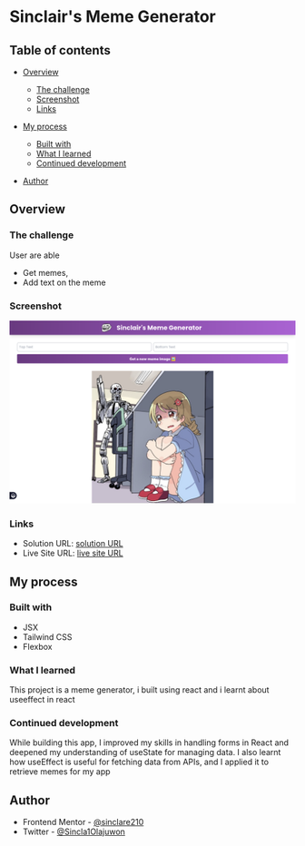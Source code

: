 # Sinclair's Meme Generator

## Table of contents

- [Overview](#overview)
  - [The challenge](#the-challenge)
  - [Screenshot](#screenshot)
  - [Links](#links)
- [My process](#my-process)
  - [Built with](#built-with)
  - [What I learned](#what-i-learned)
  - [Continued development](#continued-development)

- [Author](#author)




## Overview

### The challenge

User are able

- Get memes,
- Add text on the meme

### Screenshot

![](./screencapture-localhost-5173-2024-09-30-05_10_53.png)





### Links

- Solution URL: [solution URL](https://github.com/sinclare210/meme-generator)
- Live Site URL: [live site URL](https://meme-generator-two-ochre.vercel.app/)

## My process

### Built with

- JSX
- Tailwind CSS
- Flexbox




### What I learned

This project is a meme generator, i built using react and i learnt about useeffect in react 


### Continued development

While building this app, I improved my skills in handling forms in React and deepened my understanding of useState for managing data. I also learnt how useEffect is useful for fetching data from APIs, and I applied it to retrieve memes for my app



## Author

- Frontend Mentor - [@sinclare210](https://www.frontendmentor.io/profile/sinclare210)
- Twitter - [@Sincla1Olajuwon](https://x.com/Sincla1Olajuwon?t=9Rl_pnqS5YlDRBy-PVlhWQ&s=09)


